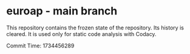 # euroap - main branch

This repository contains the frozen state of the repository.
Its history is cleared. It is used only for static code
analysis with Codacy.

Commit Time: 1734456289